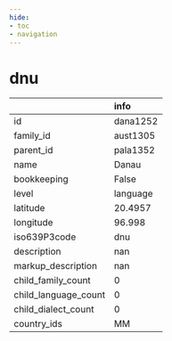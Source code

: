 ```yaml
---
hide:
- toc
- navigation
---
```

# dnu
|                      | info     |
|:---------------------|:---------|
| id                   | dana1252 |
| family_id            | aust1305 |
| parent_id            | pala1352 |
| name                 | Danau    |
| bookkeeping          | False    |
| level                | language |
| latitude             | 20.4957  |
| longitude            | 96.998   |
| iso639P3code         | dnu      |
| description          | nan      |
| markup_description   | nan      |
| child_family_count   | 0        |
| child_language_count | 0        |
| child_dialect_count  | 0        |
| country_ids          | MM       |